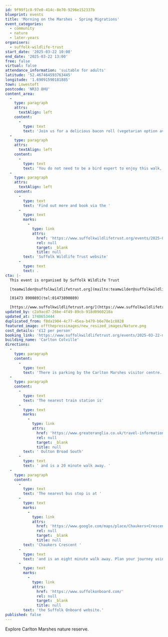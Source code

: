 ```yaml
---
id: 9f99f1c8-97e0-414c-8e70-9296e152337b
blueprint: events
title: 'Morning on the Marshes - Spring Migrations'
event_categories:
  - community
  - nature
  - later-years
organisers:
  - suffolk-wildlife-trust
start_date: '2025-03-22 10:00'
end_date: '2025-03-22 13:00'
free: false
virtual: false
attendance_information: 'suitable for adults'
latitude: '52.467464593763445'
longitude: '1.69091590181885'
town: Lowestoft
postcode: 'NR33 8HU'
content_area:
  -
    type: paragraph
    attrs:
      textAlign: left
    content:
      -
        type: text
        text: 'Join us for a delicious bacon roll (vegetarian option available) and hot drinks with a view of the marshes at our visitor centre. Then explore the reserve with our knowledgeable Wildlife Guides to see how spring changes the marshes, spot spring migrations, see and hear how the marshes come alive at this time of year. The walk will finish at around 12:30pm back at the visitor centre.'
  -
    type: paragraph
    attrs:
      textAlign: left
    content:
      -
        type: text
        text: 'You do not need to be a bird expert to enjoy this walk, we welcome beginners to experts. Please bring along binoculars if you have them or you can hire them for £4 from the centre.'
  -
    type: paragraph
    attrs:
      textAlign: left
    content:
      -
        type: text
        text: 'Find out more and book via the '
      -
        type: text
        marks:
          -
            type: link
            attrs:
              href: 'https://www.suffolkwildlifetrust.org/events/2025-03-22-morning-marshes-spring-migrations'
              rel: null
              target: _blank
              title: null
        text: 'Suffolk Wildlife Trust website'
      -
        type: text
        text: .
cta: |-
  This event is organised by Suffolk Wildlife Trust

  [teamwilder@suffolkwildlifetrust.org](mailto:teamwilder@suffolkwildlifetrust.org)

  [01473 890089](tel:01473890089)

  [https://www.suffolkwildlifetrust.org/](https://www.suffolkwildlifetrust.org/)
updated_by: c2a9acd7-26be-4f49-89cb-918d0960210a
updated_at: 1740653444
duplicated_from: f8da1904-4c77-45ea-b479-b6e78e1c8828
featured_image: offthepressimages/new_resized_images/Nature.png
cost_details: '£12 per person'
booking_link: 'https://www.suffolkwildlifetrust.org/events/2025-03-22-morning-marshes-spring-migrations'
building_name: 'Carlton Colville'
directions:
  -
    type: paragraph
    content:
      -
        type: text
        text: 'There is parking by the Carlton Marshes visitor centre. '
  -
    type: paragraph
    content:
      -
        type: text
        text: 'The nearest train station is'
      -
        type: text
        marks:
          -
            type: link
            attrs:
              href: 'https://www.greateranglia.co.uk/travel-information/station-information/ous'
              rel: null
              target: _blank
              title: null
        text: ' Oulton Broad South'
      -
        type: text
        text: ' and is a 20 minute walk away. '
  -
    type: paragraph
    content:
      -
        type: text
        text: 'The nearest bus stop is at '
      -
        type: text
        marks:
          -
            type: link
            attrs:
              href: 'https://www.google.com/maps/place/Chaukers+Crescent/@52.4663419,1.6915743,17z/data=!4m20!1m13!4m12!1m6!1m2!1s0x47da1b90d1b08321:0xac608ab2d1862edf!2sChaukers+Crescent,+Lowestoft+NR33+8HU!2m2!1d1.696631!2d52.464279!1m3!2m2!1d1.691014!2d52.467478!3e2!3m5!1s0x47da1b90d1b08321:0xac608ab2d1862edf!8m2!3d52.464279!4d1.696631!16s%2Fg%2F1q67qz06k?entry=ttu'
              rel: null
              target: _blank
              title: null
        text: 'Chaukers Crescent '
      -
        type: text
        text: 'and is an eight minute walk away. Plan your journey using '
      -
        type: text
        marks:
          -
            type: link
            attrs:
              href: 'https://www.suffolkonboard.com/'
              rel: null
              target: _blank
              title: null
        text: 'the Suffolk Onboard website.'
published: false
---
```

Explore Carlton Marshes nature reserve.